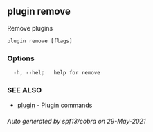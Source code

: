 ## plugin remove

Remove plugins

```
plugin remove [flags]
```

### Options

```
  -h, --help   help for remove
```

### SEE ALSO

* [plugin](plugin.md)	 - Plugin commands

###### Auto generated by spf13/cobra on 29-May-2021
